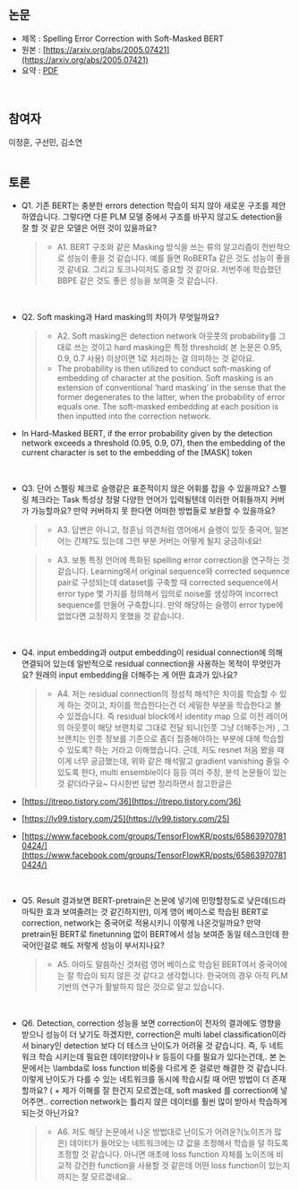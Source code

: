 ## 논문
- 제목 : Spelling Error Correction with Soft-Masked BERT
- 원본 : [https://arxiv.org/abs/2005.07421](https://arxiv.org/abs/2005.07421)
- 요약 : [PDF](https://github.com/vhrehfdl/NLP-Research-Follow/blob/main/season2/9.%20Spelling%20Error%20Correction%20with%20Soft-Masked%20BERT.pdf)
<br>


## 참여자
이정훈, 구선민, 김소연
<br><br>


## 토론
- Q1. 기존 BERT는 충분한 errors detection 학습이 되지 않아 새로운 구조를 제안하였습니다. 
그렇다면 다른 PLM 모델 중에서 구조를 바꾸지 않고도 detection을 잘 할 것 같은 모델은 어떤 것이 있을까요? 

  >- A1. BERT 구조와 같은 Masking 방식을 쓰는 류의 알고리즘이 전반적으로 성능이 좋을 것 같습니다. 
  > 예를 들면 RoBERTa 같은 것도 성능이 좋을 것 같네요. 그리고 토크나이저도 중요할 것 같아요. 저번주에 학습했던 BBPE 같은 것도 좋은 성능을 보여줄 것 같습니다.

<br>


- Q2. Soft masking과 Hard masking의 차이가 무엇일까요?

  >- A2. Soft masking은 detection network 아웃풋의 probability를 그대로 쓰는 것이고 hard masking은 특정 threshold( 본 논문은 0.95, 0.9, 0.7 사용) 이상이면 1로 처리하는 걸 의미하는 것 같아요.
  > - The probability is then utilized to conduct soft-masking of embedding of character at
the position. Soft masking is an extension of conventional ‘hard masking’ in the sense that the former degenerates to the latter, when the probability of error equals one. The soft-masked embedding at each position is then inputted into the correction network.
- In Hard-Masked BERT, if the error probability given by the detection network exceeds a threshold (0.95, 0.9, 07), then the embedding of the current character is set to the embedding of the [MASK] token


<br>


- Q3. 단어 스펠링 체크로 슬랭같은 표준적이지 않은 어휘를 잡을 수 있을까요? 스펠링 체크라는 Task 특성상 정말 다양한 언어가 입력될텐데 이러한 어휘들까지 커버가 가능할까요? 만약 커버하지 못 한다면 어떠한 방법들로 보완할 수 있을까요?

  >- A3. 답변은 아니고, 정훈님 의견처럼 영어에서 슬랭이 있듯 중국어, 일본어는 간체?도 있는데 그런 부분 커버는 어떻게 될지 궁금하네요! 

  >- A3.  보통 특정 언어에 특화된 spelling error correction을 연구하는 것 같습니다. Learning에서 original sequence와 corrected sequence pair로 구성되는데 dataset를 구축할 때 corrected sequence에서 error type 몇 가지를 정의해서 임의로 noise를 생성하여 incorrect sequence를 만들어 구축합니다. 만약 해당하는 슬랭이 error type에 없었다면 교정하지 못했을 것 같습니다. 


<br>


- Q4. input embedding과 output embedding이 residual connection에 의해 연결되어 있는데 일반적으로 residual connection을 사용하는 목적이 무엇인가요? 원래의 input embedding을 더해주는 게 어떤 효과가 있나요?

  >- A4. 저는 residual connection의 정성적 해석?은 차이를 학습할 수 있게 하는 것이고, 차이를 학습한다는건 더 세밀한 부분을 학습한다고 볼 수 있겠습니다. 즉 residual block에서 identity map 으로 이전 레이어의 아웃풋이 해당 브랜치로 그대로 전달 되니(인풋 그냥 더해주는거) , 그 브랜치는 인풋 정보를 기준으로 좀더 집중해야하는 부분에 대해 학습할 수 있도록? 하는 거라고 이해했습니다. 근데, 저도 resnet 처음 봤을 때 이게 너무 궁금했는데, 위와 같은 해석말고 gradient vanishing 줄일 수 있도록 한다, multi ensemble이다 등등 여러 주장, 분석 논문들이 있는 것 같더라구요~ 다시한번 답변 정리하면서 참고한글은

- [https://itrepo.tistory.com/36](https://itrepo.tistory.com/36)
- [https://lv99.tistory.com/25](https://lv99.tistory.com/25)
- [https://www.facebook.com/groups/TensorFlowKR/posts/658639707810424/](https://www.facebook.com/groups/TensorFlowKR/posts/658639707810424/)


<br>


- Q5. Result 결과보면 BERT-pretrain은 논문에 넣기에 민망할정도로 낮은데(드라마틱한 효과 보여줄려는 것 같긴하지만), 이게 영어 베이스로 학습된 BERT로 correction, network는 중국어로 적용시키니 이렇게 나온것일까요? 만약 pretrain된 BERT로 finetunning 없이 BERT에서 성능 보여준 동일 테스크인데 한국어인걸로 해도 저렇게 성능이 부서지나요? 

  >- A5.  아마도 말씀하신 것처럼 영어 베이스로 학습된 BERT여서 중국어에는 잘 학습이 되지 않은 것 같다고 생각합니다. 한국어의 경우 아직 PLM 기반의 연구가 활발하지 않은 것으로 알고 있습니다.


<br>


- Q6. Detection, correction 성능을 보면 correction이 전자의 결과에도 영향을 받으니 성능이 더 낮기도 하겠지만, correction은 multi label classification이라서 binary인 detection 보다 더 테스크 난이도가 어려울 것 같습니다. 즉, 두 네트워크 학습 시키는데 필요한 데이터양이나 lr 등등이 다를 필요가 있다는건데,. 본 논문에서는 \lambda로 loss function 비중을 다르게 준 걸로만 해결한 것 같습니다. 이렇게 난이도가 다를 수 있는 네트워크를 동시에 학습시킬 때 어떤 방법이 더 존재할까요? ( + 제가 이해를 잘 한건지 모르겠는데, soft masked 를 correction에 넣어주면.. correction network는 틀리지 않은 데이터를 훨씬 많이 받아서 학습하게 되는것 아닌가요? 

  >- A6. 저도 해당 논문에서 나온 방법대로 난이도가 어려운?(노이즈가 많은) 데이터가 들어오는 네트워크에는 l2 값을 조정해서 학습을 덜 하도록 조정할 것 같습니다. 아니면 애초에 loss function 자체를 노이즈에 비교적 강건한 function을 사용할 것 같은데 어떤 loss function이 있는지까지는 잘 모르겠네요..
